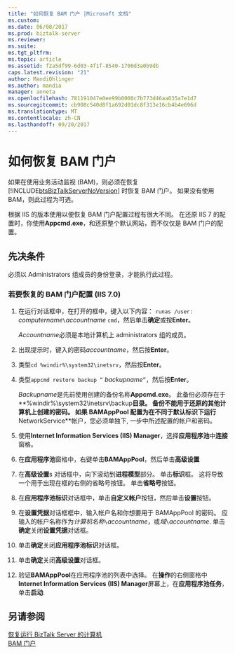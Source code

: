 ```yaml
---
title: "如何恢复 BAM 门户 |Microsoft 文档"
ms.custom: 
ms.date: 06/08/2017
ms.prod: biztalk-server
ms.reviewer: 
ms.suite: 
ms.tgt_pltfrm: 
ms.topic: article
ms.assetid: f2a5df99-6d03-4f1f-8540-1700d3a0b9db
caps.latest.revision: "21"
author: MandiOhlinger
ms.author: mandia
manager: anneta
ms.openlocfilehash: 781191047e0ee99b0000c7b773d46aa035a7e1d7
ms.sourcegitcommit: cb908c540d8f1a692d01dc8f313e16cb4b4e696d
ms.translationtype: MT
ms.contentlocale: zh-CN
ms.lasthandoff: 09/20/2017
---
```

# <a name="how-to-recover-the-bam-portal"></a>如何恢复 BAM 门户
如果在使用业务活动监视 (BAM)，则必须在恢复 [!INCLUDE[btsBizTalkServerNoVersion](../includes/btsbiztalkservernoversion-md.md)] 时恢复 BAM 门户。 如果没有使用 BAM，则此过程为可选。  
  
 根据 IIS 的版本使用以便恢复 BAM 门户配置过程有很大不同。 在还原 IIS 7 的配置时，你使用**Appcmd.exe**，和还原整个默认网站，而不仅仅是 BAM 门户的配置。  
  
## <a name="prerequisites"></a>先决条件  
 必须以 Administrators 组成员的身份登录，才能执行此过程。  
  
### <a name="to-recover-the-bam-portal-configuration-iis-70"></a>若要恢复的 BAM 门户配置 (IIS 7.0)  
  
1.  在运行对话框中，在打开的框中，键入以下内容： `runas /user:` *computername*`\`*accountname* `cmd`，然后单击**确定**或按**Enter**。  
  
     *Accountname*必须是本地计算机上 administrators 组的成员。  
  
2.  出现提示时，键入的密码*accountname*，然后按**Enter**。  
  
3.  类型`cd %windir%\system32\inetsrv`，然后按**Enter**。  
  
4.  类型`appcmd restore backup “` *backupname*`”`，然后按**Enter**。  
  
     *Backupname*是先前使用创建的备份名称**Appcmd.exe**。 此备份必须存在于**%windir%\system32\inetsrv\backup**目录。 备份不能用于还原的其他计算机上创建的密码。 如果 BAMAppPool 配置为在不同于默认标识下运行**NetworkService**帐户，您必须单独下, 一步中所述配置的帐户和密码。  
  
5.  使用**Internet Information Services (IIS) Manager**，选择**应用程序池**中**连接**窗格。  
  
6.  在**应用程序池**窗格中，右键单击**BAMAppPool**，然后单击**高级设置**  
  
7.  在**高级设置**s 对话框中，向下滚动到**进程模型**部分。 单击**标识**框。 这将导致一个用于出现在框的右侧的省略号按钮。 单击**省略号**按钮。  
  
8.  在**应用程序池标识**对话框中，单击**自定义帐户**按钮，然后单击**设置**按钮。  
  
9. 在**设置凭据**对话框框中，输入帐户名和你想要用于 BAMAppPool 的密码。 应输入的帐户名称作为*计算机名称*`\`*accountname*，或*域*`\`*accountname*. 单击**确定**关闭**设置凭据**对话框。  
  
10. 单击**确定**关闭**应用程序池标识**对话框。  
  
11. 单击**确定**关闭**高级设置**对话框。  
  
12. 验证**BAMAppPool**在应用程序池的列表中选择。 在**操作**的右侧窗格中**Internet Information Services (IIS) Manager**屏幕上，在**应用程序池任务**，单击**启动**.  
  
## <a name="see-also"></a>另请参阅  
 [恢复运行 BizTalk Server 的计算机](../core/recovering-a-computer-running-biztalk-server.md)   
 [BAM 门户](../core/bam-portal.md)